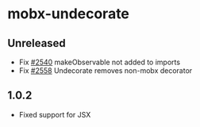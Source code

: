 # mobx-undecorate

## Unreleased

-   Fix [#2540](https://github.com/mobxjs/mobx/issues/2540) makeObservable not added to imports
-   Fix [#2558](https://github.com/mobxjs/mobx/issues/2558) Undecorate removes non-mobx decorator

## 1.0.2

-   Fixed support for JSX
